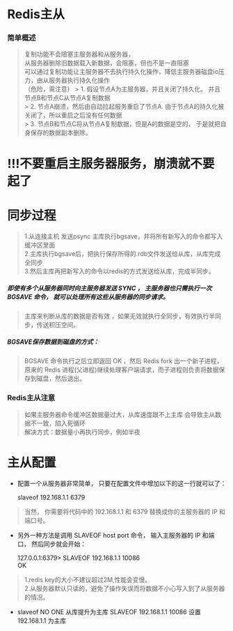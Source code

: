 Redis主从
====
### 简单概述
> 复制功能不会阻塞主服务器和从服务器，  
> 从服务器删除旧数据载入新数据，会阻塞，但也不是一直阻塞  
> 可以通过复制功能让主服务器不去执行持久化操作，降低主服务器磁盘io压力，由从服务器执行持久化操作  
> （危险，需注意）
	> 1. 假设节点A为主服务器，并且关闭了持久化。 并且节点B和节点C从节点A复制数据  
	> 2. 节点A崩溃，然后由自动拉起服务重启了节点A. 由于节点A的持久化被关闭了，所以重启之后没有任何数据  
	> 3. 节点B和节点C将从节点A复制数据，但是A的数据是空的， 于是就把自身保存的数据副本删除。  
# !!!不要重启主服务器服务，崩溃就不要起了


# 同步过程 
> 1.从连接主机 发送psync 主库执行bgsave，并将所有新写入的命令都写入缓冲区里面  
> 2.主库执行bgsave后，把执行保存所得的.rdb文件发送给从库，从库完成全同步  
> 3.然后主库再把新写入的命令以redis的方式发送给从库，完成半同步。  
#####   即使有多个从服务器同时向主服务器发送 SYNC ， 主服务器也只需执行一次 BGSAVE 命令， 就可以处理所有这些从服务器的同步请求。
> 主库来判断从库的数据是否有效 ，如果无效就执行全同步，有效执行半同步，传送积压空间。
#####  BGSAVE保存数据到磁盘的方式：
> BGSAVE 命令执行之后立即返回 OK ，然后 Redis fork 出一个新子进程，原来的 Redis 进程(父进程)继续处理客户端请求，而子进程则负责将数据保存到磁盘，然后退出。

###   Redis主从注意
> 如果主服务器命令缓冲区数据量过大，从库速度跟不上主库 会导致主从数据不一致，陷入死循环  
> 解决方式：数据量小再执行同步，例如半夜


#  主从配置
* 配置一个从服务器非常简单， 只要在配置文件中增加以下的这一行就可以了：

	slaveof 192.168.1.1 6379
> 当然， 你需要将代码中的 192.168.1.1 和 6379 替换成你的主服务器的 IP 和端口号。

* 另外一种方法是调用 SLAVEOF host port 命令， 输入主服务器的 IP 和端口， 然后同步就会开始：

	127.0.0.1:6379> SLAVEOF 192.168.1.1 10086  
	OK

> 1.redis key的大小不建议超过2M,性能会变慢。  
> 2.从服务器默认只读的，避免了操作失误而将数据不小心写入到了从服务器的情况。

* slaveof NO ONE 从库提升为主库
	SLAVEOF 192.168.1.1 10086 设置 192.168.1.1 为主库


